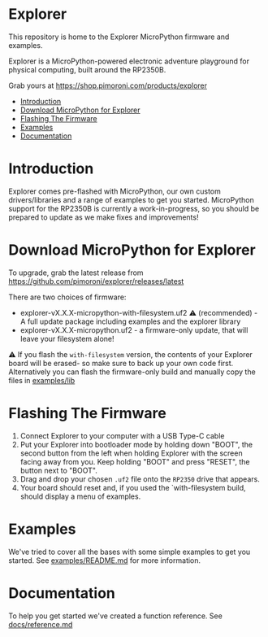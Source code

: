 # Explorer <!-- omit in toc -->

This repository is home to the Explorer MicroPython firmware and examples.

Explorer is a MicroPython-powered electronic adventure playground for physical computing, built around the RP2350B.

Grab yours at https://shop.pimoroni.com/products/explorer

- [Introduction](#introduction)
- [Download MicroPython for Explorer](#download-micropython-for-explorer)
- [Flashing The Firmware](#flashing-the-firmware)
- [Examples](#examples)
- [Documentation](#documentation)

# Introduction

Explorer comes pre-flashed with MicroPython, our own custom drivers/libraries and a range of examples to get you started. MicroPython support for the RP2350B is currently a work-in-progress, so you should be prepared to update as we make fixes and improvements!

# Download MicroPython for Explorer

To upgrade, grab the latest release from https://github.com/pimoroni/explorer/releases/latest

There are two choices of firmware:

* explorer-vX.X.X-micropython-with-filesystem.uf2 :warning:  (recommended) - A full update package including examples and the explorer library
* explorer-vX.X.X-micropython.uf2 - a firmware-only update, that will leave your filesystem alone!

:warning: If you flash the `with-filesystem` version, the contents of your Explorer board will be erased- so make sure to back up your own code first. Alternatively you can flash the firmware-only build and manually copy the files in [examples/lib](examples/lib)

# Flashing The Firmware

1. Connect Explorer to your computer with a USB Type-C cable
2. Put your Explorer into bootloader mode by holding down "BOOT", the second button from the left when holding Explorer with the screen facing away from you. Keep holding "BOOT" and press "RESET", the button next to "BOOT".
3. Drag and drop your chosen `.uf2` file onto the `RP2350` drive that appears.
4. Your board should reset and, if you used the `with-filesystem build, should display a menu of examples.

# Examples

We've tried to cover all the bases with some simple examples to get you started. See [examples/README.md](examples/README.md) for more information.

# Documentation

To help you get started we've created a function reference. See [docs/reference.md](docs/reference.md)